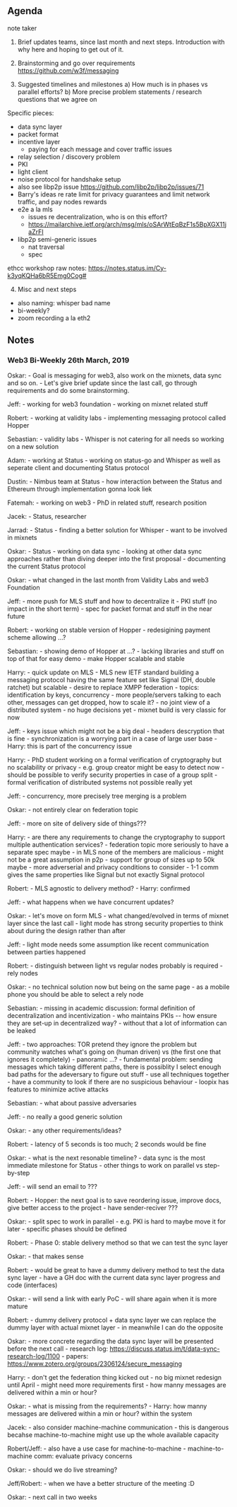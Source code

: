# 

## Agenda

note taker

1. Brief updates teams, since last month and next steps. Introduction with why here and hoping to get out of it.

2. Brainstorming and go over requirements https://github.com/w3f/messaging

3. Suggested timelines and milestones
a) How much is in phases vs parallel efforts?
b) More precise problem statements / research questions that we agree on

Specific pieces:
- data sync layer
- packet format
- incentive layer
  - paying for each message and cover traffic issues
- relay selection / discovery problem
- PKI
- light client
- noise protocol for handshake setup
- also see libp2p issue https://github.com/libp2p/libp2p/issues/71
- Barry's ideas re rate limit for privacy guarantees and limit network traffic, and pay nodes rewards
- e2e a la mls
  - issues re decentralization, who is on this effort?
  - https://mailarchive.ietf.org/arch/msg/mls/oSArWtEqBzF1s5BpXGX11jaZrFI
- libp2p semi-generic issues
  - nat traversal
  - spec

ethcc workshop raw notes: https://notes.status.im/Cy-k3yqKQHa6bR5Emg0Cog#

4. Misc and next steps
- also naming: whisper bad name
- bi-weekly?
- zoom recording a la eth2

## Notes

### Web3 Bi-Weekly 26th March, 2019

Oskar:
    - Goal is messaging for web3, also work on the mixnets, data sync and so on.
    - Let's give brief update since the last call, go through requirements and do some brainstorming.

Jeff:
    - working for web3 foundation
    - working on mixnet related stuff

Robert:
    - working at validity labs
    - implementing messaging protocol called Hopper

Sebastian:
    - validity labs
    - Whisper is not catering for all needs so working on a new solution

Adam:
    - working at Status
    - working on status-go and Whisper as well as seperate client and documenting Status protocol

Dustin:
    - Nimbus team at Status
    - how interaction between the Status and Ethereum through implementation gonna look liek

Fatemah:
    - working on web3
    - PhD in related stuff, research position

Jacek:
    - Status, researcher

Jarrad:
    - Status
    - finding a better solution for Whisper
    - want to be involved in mixnets

Oskar:
    - Status
    - working on data sync
    - looking at other data sync approaches rather than diving deeper into the first proposal
    - documenting the current Status protocol

Oskar:
    - what changed in the last month from Validity Labs and web3 Foundation

Jeff:
    - more push for MLS stuff and how to decentralize it
    - PKI stuff (no impact in the short term)
    - spec for packet format and stuff in the near future

Robert:
    - working on stable version of Hopper
    - redesigining payment scheme allowing ...?

Sebastian:
    - showing demo of Hopper at ...?
    - lacking libraries and stuff on top of that for easy demo
    - make Hopper scalable and stable

Harry:
    - quick update on MLS
    - MLS new IETF standard building a messaging protocol having the same feature set like Signal (DH, double ratchet) but scalable
    - desire to replace XMPP federation
    - topics: identification by keys, concurrency
    - more people/servers talking to each other, messages can get dropped, how to scale it?
    - no joint view of a distributed system
    - no huge decisions yet
    - mixnet build is very classic for now

Jeff:
    - keys issue which might not be a big deal
    - headers descryption that is fine
    - synchronization is a worrying part in a case of large user base
        - Harry: this is part of the concurrency issue

Harry:
    - PhD student working on a formal verification of cryptography but no scalability or privacy
    - e.g. group creator might be easy to detect now
    - should be possible to verify security properties in case of a group split
    - formal verification of distributed systems not possible really yet

Jeff:
    - concurrency, more precisely tree merging is a problem

Oskar:
    - not entirely clear on federation topic

Jeff:
    - more on site of delivery side of things???

Harry:
    - are there any requirements to change the cryptography to support multiple authentication services?
    - federation topic more seriously to have a separate spec maybe
    - in MLS none of the members are malicious
        - might not be a great assumption in p2p
    - support for group of sizes up to 50k maybe
    - more adverserial and privacy conditions to consider
    - 1-1 comm gives the same properties like Signal but not exactly Signal protocol

Robert:
    - MLS agnostic to delivery method?
        - Harry: confirmed

Jeff:
    - what happens when we have concurrent updates?

Oskar:
    - let's move on form MLS
    - what changed/evolved in terms of mixnet layer since the last call
    - light mode has strong security properties to think about during the design rather than after

Jeff:
    - light mode needs some assumption like recent communication between parties happened

Robert:
    - distinguish between light vs regular nodes probably is required
    - rely nodes

Oskar:
    - no technical solution now but being on the same page
    - as a mobile phone you should be able to select a rely node

Sebastian:
    - missing in academic discussion: formal definition of decentralization and incentivization
    - who maintains PKIs -- how ensure they are set-up in decentralized way?
    - without that a lot of information can be leaked

Jeff:
    - two approaches: TOR pretend they ignore the problem but community watches what's going on (human driven) vs (the first one that ignores it completely)
    - panoramic ...?
    - fundamental problem: sending messages which taking different paths, there is possiblity I select enough bad paths for the adeversary to figure out stuff
    - use all techniques together
    - have a community to look if there are no suspicious behaviour
    - loopix has features to minimize active attacks

Sebastian:
    - what about passive adversaries

Jeff:
    - no really a good generic solution

Oskar:
    - any other requirements/ideas?

Robert:
    - latency of 5 seconds is too much; 2 seconds would be fine

Oskar:
    - what is the next resonable timeline?
    - data sync is the most immediate milestone for Status
    - other things to work on parallel vs step-by-step

Jeff:
    - will send an email to ???

Robert:
    - Hopper: the next goal is to save reordering issue, improve docs, give better access to the project
    - have sender-reciver ???

Oskar:
    - split spec to work in parallel
    - e.g. PKI is hard to maybe move it for later
    - specific phases should be defined

Robert:
    - Phase 0: stable delivery method so that we can test the sync layer

Oskar:
    - that makes sense

Robert:
    - would be great to have a dummy delivery method to test the data sync layer
    - have a GH doc with the current data sync layer progress and code (interfaces)

Oskar:
    - will send a link with early PoC
    - will share again when it is more mature

Robert:
    - dummy delivery protocol + data sync layer we can replace the dummy layer with actual mixnet layer
    - in meanwhile I can do the opposite

Oskar:
    - more concrete regarding the data sync layer will be presented before the next call
    - research log: https://discuss.status.im/t/data-sync-research-log/1100
    - papers: https://www.zotero.org/groups/2306124/secure_messaging

Harry:
    - don't get the federation thing kicked out
    - no big mixnet redesign until April
    - might need more requirements first
    - how manny messages are delivered within a min or hour?

Oskar:
    - what is missing from the requirements?
        - Harry: how manny messages are delivered within a min or hour? within the system

Jacek:
    - also consider machine-machine communication
    - this is dangerous becahse machine-to-machine might use up the whole available capacity

Robert/Jeff:
    - also have a use case for machine-to-machine
    - machine-to-machine comm: evaluate privacy concerns

Oskar:
    - should we do live streaming?

Jeff/Robert:
    - when we have a better structure of the meeting :D

Oskar:
    - next call in two weeks
